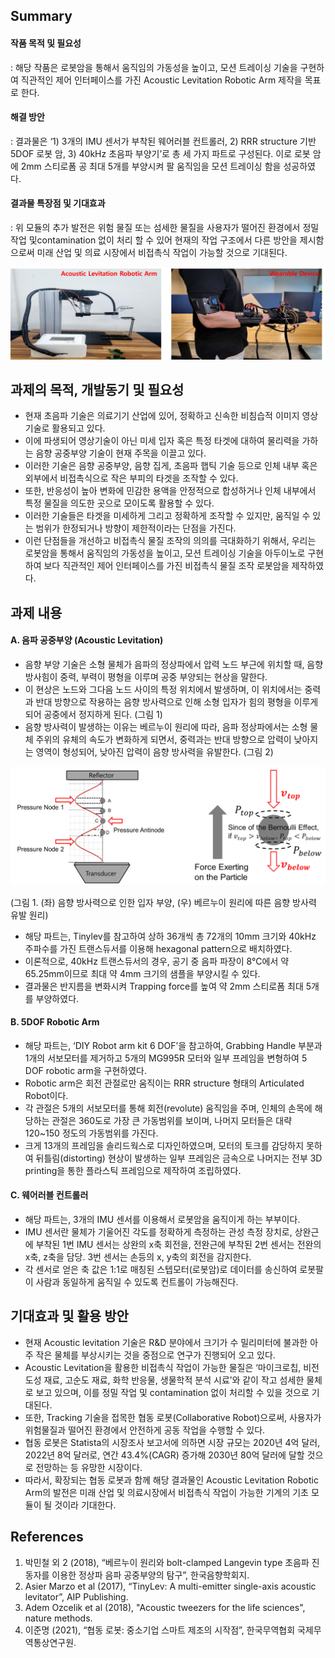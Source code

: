 
## Summary
#### 작품 목적 및 필요성 
: 해당 작품은 로봇암을 통해서 움직임의 가동성을 높이고, 모션 트레이싱 기술을 구현하여 직관적인 제어 인터페이스를 가진 Acoustic Levitation Robotic Arm 제작을 목표로 한다. 

#### 해결 방안 
: 결과물은 ‘1) 3개의 IMU 센서가 부착된 웨어러블 컨트롤러, 2) RRR structure 기반 5DOF 로봇 암, 3) 40kHz 초음파 부양기’로 총 세 가지 파트로 구성된다. 이로 로봇 암에 2mm 스티로폼 공 최대 5개를 부양시켜 팔 움직임을 모션 트레이싱 함을 성공하였다. 

#### 결과물 특장점 및 기대효과 
: 위 모듈의 추가 발전은 위험 물질 또는 섬세한 물질을 사용자가 떨어진 환경에서 정밀 작업 및contamination 없이 처리 할 수 있어 현재의 작업 구조에서 다른 방안을 제시함으로써 미래 산업 및 의료 시장에서 비접촉식 작업이 가능할 것으로 기대된다. 

![ex_screenshot](./image/image01.png)

## 과제의 목적, 개발동기 및 필요성
- 현재 초음파 기술은 의료기기 산업에 있어, 정확하고 신속한 비침습적 이미지 영상기술로 활용되고 있다.
- 이에 파생되어 영상기술이 아닌 미세 입자 혹은 특정 타겟에 대하여 물리력을 가하는 음향 공중부양 기술이 현재 주목을 이끌고 있다. 
- 이러한 기술은 음향 공중부양, 음향 집게, 초음파 햅틱 기술 등으로 인체 내부 혹은 외부에서 비접촉식으로 작은 부피의 타겟을 조작할 수 있다.
- 또한, 반응성이 높아 변화에 민감한 용액을 안정적으로 합성하거나 인체 내부에서 특정 물질을 의도한 곳으로 모이도록 활용할 수 있다.
- 이러한 기술들은 타겟을 미세하게 그리고 정확하게 조작할 수 있지만, 움직일 수 있는 범위가 한정되거나 방향이 제한적이라는 단점을 가진다.
- 이런 단점들을 개선하고 비접촉식 물질 조작의 의의를 극대화하기 위해서, 우리는 로봇암을 통해서 움직임의 가동성을 높이고, 모션 트레이싱 기술을 아두이노로 구현하여 보다 직관적인 제어 인터페이스를 가진 비접촉식 물질 조작 로봇암을 제작하였다. 

## 과제 내용

#### A. 음파 공중부양 (Acoustic Levitation) 
- 음향 부양 기술은 소형 물체가 음파의 정상파에서 압력 노드 부근에 위치할 때, 음향 방사힘이 중력, 부력이 평형을 이루며 공중 부양되는 현상을 말한다.
- 이 현상은 노드와 그다음 노드 사이의 특정 위치에서 발생하며, 이 위치에서는 중력과 반대 방향으로 작용하는 음향 방사력으로 인해 소형 입자가 힘의 평형을 이루게 되어 공중에서 정지하게 된다. (그림 1) 
- 음향 방사력이 발생하는 이유는 베르누이 원리에 따라, 음파 정상파에서는 소형 물체 주위의 유체의 속도가 변화하게 되면서, 중력과는 반대 방향으로 압력이 낮아지는 영역이 형성되어, 낮아진 압력이 음향 방사력을 유발한다. (그림 2)

![ex_screenshot](./image/image02.png)

(그림 1. (좌) 음향 방사력으로 인한 입자 부양, (우) 베르누이 원리에 따른 음향 방사력 유발 원리)

- 해당 파트는, Tinylev를 참고하여 상하 36개씩 총 72개의 10mm 크기와 40kHz 주파수를 가진 트랜스듀서를 이용해 hexagonal pattern으로 배치하였다. 
- 이론적으로, 40kHz 트랜스듀서의 경우, 공기 중 음파 파장이 8°C에서 약 65.25mm이므로 최대 약 4mm 크기의 샘플을 부양시킬 수 있다. 
- 결과물은 반지름을 변화시켜 Trapping force를 높여 약 2mm 스티로폼 최대 5개를 부양하였다. 

#### B. 5DOF Robotic Arm
- 해당 파트는, ‘DIY Robot arm kit 6 DOF’을 참고하여, Grabbing Handle 부분과 1개의 서보모터를 제거하고 5개의 MG995R 모터와 일부 프레임을 변형하여 5 DOF robotic arm을 구현하였다.
- Robotic arm은 회전 관절로만 움직이는 RRR structure 형태의 Articulated Robot이다.
- 각 관절은 5개의 서보모터를 통해 회전(revolute) 움직임을 주며, 인체의 손목에 해당하는 관절은 360도로 가장 큰 가동범위를 보이며, 나머지 모터들은 대략 120~150 정도의 가동범위를 가진다.
- 크게 13개의 프레임을 솔리드웍스로 디자인하였으며, 모터의 토크를 감당하지 못하여 뒤틀림(distorting) 현상이 발생하는 일부 프레임은 금속으로 나머지는 전부 3D printing을 통한 플라스틱 프레임으로 제작하여 조립하였다.

#### C. 웨어러블 컨트롤러 
- 해당 파트는, 3개의 IMU 센서를 이용해서 로봇암을 움직이게 하는 부부이다.
- IMU 센서란 물체가 기울어진 각도를 정확하게 측정하는 관성 측정 장치로, 상완근에 부착된 1번 IMU 센서는 상완의 x축 회전을, 전완근에 부착된 2번 센서는 전완의 x축, z축을 담당. 3번 센서는 손등의 x, y축의 회전을 감지한다.
- 각 센서로 얻은 축 값은 1:1로 매칭된 스텝모터(로봇암)로 데이터를 송신하여 로봇팔이 사람과 동일하게 움직일 수 있도록 컨트롤이 가능해진다.

## 기대효과 및 활용 방안
- 현재 Acoustic levitation 기술은 R&D 분야에서 크기가 수 밀리미터에 불과한 아주 작은 물체를 부상시키는 것을 중점으로 연구가 진행되어 오고 있다.
- Acoustic Levitation을 활용한 비접촉식 작업이 가능한 물질은 ‘마이크로칩, 비전도성 재료, 고순도 재료, 화학 반응물, 생물학적 분석 시료’와 같이 작고 섬세한 물체로 보고 있으며, 이를 정밀 작업 및 contamination 없이 처리할 수 있을 것으로 기대된다.
- 또한, Tracking 기술을 접목한 협동 로봇(Collaborative Robot)으로써, 사용자가 위험물질과 떨어진 환경에서 안전하게 공동 작업을 수행할 수 있다. 
- 협동 로봇은 Statista의 시장조사 보고서에 의하면 시장 규모는 2020년 4억 달러, 2022년 8억 달러로, 연간 43.4%(CAGR) 증가해 2030년 80억 달러에 달할 것으로 전망하는 등 유망한 시장이다. 
- 따라서, 확장되는 협동 로봇과 함께 해당 결과물인 Acoustic Levitation Robotic Arm의 발전은 미래 산업 및 의료시장에서 비접촉식 작업이 가능한 기계의 기초 모듈이 될 것이라 기대한다.

## References

1. 박민철 외 2 (2018), “베르누이 원리와 bolt-clamped Langevin type 초음파 진동자를 이용한 정상파 음파 공중부양의 탐구”, 한국음향학회지.
2. Asier Marzo et al (2017), “TinyLev: A multi-emitter single-axis acoustic levitator”, AIP Publishing.
3. Adem Ozcelik et al (2018), "Acoustic tweezers for the life sciences", nature methods.
4. 이준명 (2021), “협동 로봇: 중소기업 스마트 제조의 시작점”, 한국무역협회 국제무역통상연구원.